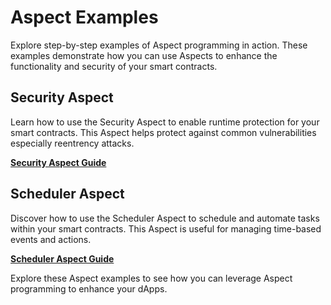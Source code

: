 #  Aspect Examples

Explore step-by-step examples of Aspect programming in action. These examples demonstrate how you can use Aspects to enhance the functionality and security of your smart contracts.

## Security Aspect

Learn how to use the Security Aspect to enable runtime protection for your smart contracts. This Aspect helps protect against common vulnerabilities especially reentrency attacks.

[**Security Aspect Guide**](/develop/aspect-examples/security-aspect)

## Scheduler Aspect

Discover how to use the Scheduler Aspect to schedule and automate tasks within your smart contracts. This Aspect is useful for managing time-based events and actions.

[**Scheduler Aspect Guide**](/develop/aspect-examples/schedular-aspect)

Explore these Aspect examples to see how you can leverage Aspect programming to enhance your dApps.